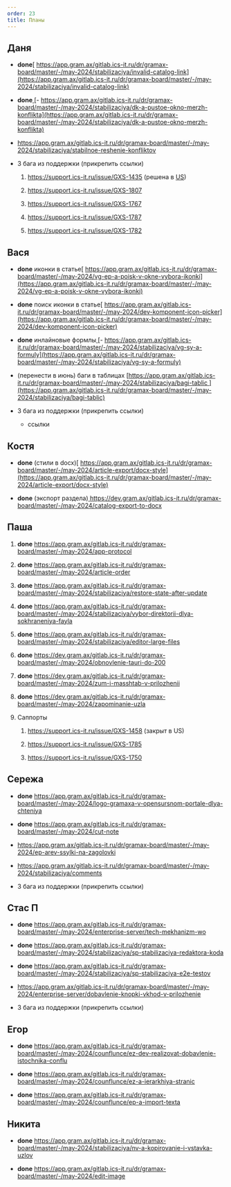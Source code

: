 ```yaml
---
order: 23
title: Планы
---
```


## Даня

-  **done**[ https://app.gram.ax/gitlab.ics-it.ru/dr/gramax-board/master/-/may-2024/stabilizaciya/invalid-catalog-link](https://app.gram.ax/gitlab.ics-it.ru/dr/gramax-board/master/-/may-2024/stabilizaciya/invalid-catalog-link)

-  **done**[ ](https://app.gram.ax/gitlab.ics-it.ru/dr/gramax-board/master/-/may-2024/stabilizaciya/invalid-catalog-link)[\- https://app.gram.ax/gitlab.ics-it.ru/dr/gramax-board/master/-/may-2024/stabilizaciya/dk-a-pustoe-okno-merzh-konflikta](https://app.gram.ax/gitlab.ics-it.ru/dr/gramax-board/master/-/may-2024/stabilizaciya/dk-a-pustoe-okno-merzh-konflikta)

-  <https://app.gram.ax/gitlab.ics-it.ru/dr/gramax-board/master/-/may-2024/stabilizaciya/stabilnoe-reshenie-konfliktov>

-  3 бага из поддержки (прикрепить ссылки)

   1. <https://support.ics-it.ru/issue/GXS-1435> (решена в [US](./../../may-2024/stabilizaciya/invalid-catalog-link.md))

   2. <https://support.ics-it.ru/issue/GXS-1807>

   3. <https://support.ics-it.ru/issue/GXS-1767>

   4. <https://support.ics-it.ru/issue/GXS-1787>

   5. <https://support.ics-it.ru/issue/GXS-1782>

## Вася

-  **done** иконки в статье[ https://app.gram.ax/gitlab.ics-it.ru/dr/gramax-board/master/-/may-2024/vg-ep-a-poisk-v-okne-vybora-ikonki](https://app.gram.ax/gitlab.ics-it.ru/dr/gramax-board/master/-/may-2024/vg-ep-a-poisk-v-okne-vybora-ikonki)

-  **done** поиск иконки в статье[ https://app.gram.ax/gitlab.ics-it.ru/dr/gramax-board/master/-/may-2024/dev-komponent-icon-picker](https://app.gram.ax/gitlab.ics-it.ru/dr/gramax-board/master/-/may-2024/dev-komponent-icon-picker)

-  **done** инлайновые формлы[ ](https://app.gram.ax/gitlab.ics-it.ru/dr/gramax-board/master/-/may-2024/stabilizaciya/invalid-catalog-link)[\- https://app.gram.ax/gitlab.ics-it.ru/dr/gramax-board/master/-/may-2024/stabilizaciya/vg-sy-a-formuly](https://app.gram.ax/gitlab.ics-it.ru/dr/gramax-board/master/-/may-2024/stabilizaciya/vg-sy-a-formuly)

-  (перенести в июнь) баги в таблицах [https://app.gram.ax/gitlab.ics-it.ru/dr/gramax-board/master/-/may-2024/stabilizaciya/bagi-tablic ](https://app.gram.ax/gitlab.ics-it.ru/dr/gramax-board/master/-/may-2024/stabilizaciya/bagi-tablic)

-  3 бага из поддержки (прикрепить ссылки)

   -  ссылки

## Костя

-  **done** (стили в docx)[ https://app.gram.ax/gitlab.ics-it.ru/dr/gramax-board/master/-/may-2024/article-export/docx-style](https://app.gram.ax/gitlab.ics-it.ru/dr/gramax-board/master/-/may-2024/article-export/docx-style)

-  **done** (экспорт раздела)[ ](https://app.gram.ax/gitlab.ics-it.ru/dr/gramax-board/master/-/may-2024/stabilizaciya/invalid-catalog-link)<https://dev.gram.ax/gitlab.ics-it.ru/dr/gramax-board/master/-/may-2024/catalog-export-to-docx>

## Паша

1. **done** <https://app.gram.ax/gitlab.ics-it.ru/dr/gramax-board/master/-/may-2024/app-protocol>

2. **done** <https://app.gram.ax/gitlab.ics-it.ru/dr/gramax-board/master/-/may-2024/article-order>

3. **done** <https://app.gram.ax/gitlab.ics-it.ru/dr/gramax-board/master/-/may-2024/stabilizaciya/restore-state-after-update>

4. **done** <https://app.gram.ax/gitlab.ics-it.ru/dr/gramax-board/master/-/may-2024/stabilizaciya/vybor-direktorii-dlya-sokhraneniya-fayla>

5. **done** <https://app.gram.ax/gitlab.ics-it.ru/dr/gramax-board/master/-/may-2024/stabilizaciya/editor-large-files>

6. **done** <https://dev.gram.ax/gitlab.ics-it.ru/dr/gramax-board/master/-/may-2024/obnovlenie-tauri-do-200>

7. **done** <https://dev.gram.ax/gitlab.ics-it.ru/dr/gramax-board/master/-/may-2024/zum-i-masshtab-v-prilozhenii>

8. **done** <https://dev.gram.ax/gitlab.ics-it.ru/dr/gramax-board/master/-/may-2024/zapominanie-uzla>

9. Саппорты

   1. <https://support.ics-it.ru/issue/GXS-1458> (закрыт в US)

   2. <https://support.ics-it.ru/issue/GXS-1785>

   3. <https://support.ics-it.ru/issue/GXS-1750>

## Сережа

-  **done** <https://app.gram.ax/gitlab.ics-it.ru/dr/gramax-board/master/-/may-2024/logo-gramaxa-v-opensursnom-portale-dlya-chteniya>

-  **done** <https://app.gram.ax/gitlab.ics-it.ru/dr/gramax-board/master/-/may-2024/cut-note>

-  <https://app.gram.ax/gitlab.ics-it.ru/dr/gramax-board/master/-/may-2024/ep-arev-ssylki-na-zagolovki>

-  <https://app.gram.ax/gitlab.ics-it.ru/dr/gramax-board/master/-/may-2024/stabilizaciya/comments>

-  3 бага из поддержки (прикрепить ссылки)

## Стас П

-  **done** <https://app.gram.ax/gitlab.ics-it.ru/dr/gramax-board/master/-/may-2024/enterprise-server/tech-mekhanizm-wo>

-  **done** <https://app.gram.ax/gitlab.ics-it.ru/dr/gramax-board/master/-/may-2024/stabilizaciya/sp-stabilizaciya-redaktora-koda>

-  **done** <https://app.gram.ax/gitlab.ics-it.ru/dr/gramax-board/master/-/may-2024/stabilizaciya/sp-stabilizaciya-e2e-testov>

-  <https://app.gram.ax/gitlab.ics-it.ru/dr/gramax-board/master/-/may-2024/enterprise-server/dobavlenie-knopki-vkhod-v-prilozhenie>

-  3 бага из поддержки (прикрепить ссылки)

## Егор

-  **done** <https://app.gram.ax/gitlab.ics-it.ru/dr/gramax-board/master/-/may-2024/counflunce/ez-dev-realizovat-dobavlenie-istochnika-conflu>

-  **done** <https://app.gram.ax/gitlab.ics-it.ru/dr/gramax-board/master/-/may-2024/counflunce/ez-a-ierarkhiya-stranic>

-  **done** <https://app.gram.ax/gitlab.ics-it.ru/dr/gramax-board/master/-/may-2024/counflunce/ep-a-import-texta>

## Никита

-  **done** <https://app.gram.ax/gitlab.ics-it.ru/dr/gramax-board/master/-/may-2024/stabilizaciya/nv-a-kopirovanie-i-vstavka-uzlov>

-  **done** <https://app.gram.ax/gitlab.ics-it.ru/dr/gramax-board/master/-/may-2024/edit-image>